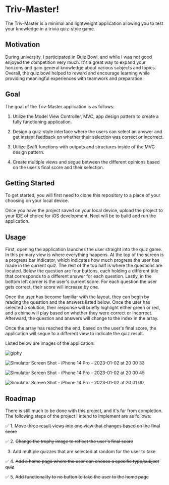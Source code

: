 # Triv-Master!

The Triv-Master is a minimal and lightweight application allowing you to test your knowledge in a trivia quiz-style game.




## Motivation

During university, I participated in Quiz Bowl, and while I was not good enjoyed the competition very much. It's a great way to expand your horizons and gain general knowledge about various subjects and topics. Overall, the quiz bowl helped to reward and encourage learning while providing meaningful experiences with teamwork and preparation.

## Goal

The goal of the Triv-Master application is as follows:

1. Utilize the Model View Controller, MVC, app design pattern to create a fully functioning application.

2. Design a quiz-style interface where the users can select an answer and get instant feedback on whether their selection was correct or incorrect.

3. Utilize Swift functions with outputs and structures inside of the MVC design pattern.

4. Create multiple views and segue between the different opinions based on the user's final score and their selection.

## Getting Started

To get started, you will first need to clone this repository to a place of your choosing on your local device.

Once you have the project saved on your local device, upload the project to your IDE of choice for iOS development. Next will be to build and run the application.

## Usage

First, opening the application launches the user straight into the quiz game. In this primary view is where everything happens. At the top of the screen is a progress bar indicator, which indicates how much progress the user has made in the current quiz. The rest of the top half is where the questions are located. Below the question are four buttons, each holding a different title that corresponds to a different answer for each question. Lastly, in the bottom left corner is the user's current score. For each question the user gets correct, their score will increase by one.

Once the user has become familiar with the layout, they can begin by reading the question and the answers listed below. Once the user has selected a solution, their response will briefly highlight either green or red, and a chime will play based on whether they were correct or incorrect. Afterward, the question and answers will change to the index in the array.

Once the array has reached the end, based on the user's final score, the application will segue to a different view to indicate the quiz result.

Listed below are images of the application:

![giphy](https://user-images.githubusercontent.com/89234922/210290406-c6e16bb8-1019-4cc3-bcc1-58e487daa5ec.gif)

![Simulator Screen Shot - iPhone 14 Pro - 2023-01-02 at 20 00 33](https://user-images.githubusercontent.com/89234922/210288607-499d9619-f3fc-4a46-a88f-1d1e783b0852.png)

![Simulator Screen Shot - iPhone 14 Pro - 2023-01-02 at 20 00 45](https://user-images.githubusercontent.com/89234922/210288611-90a61c60-f36a-4201-b685-4c094acea101.png)

![Simulator Screen Shot - iPhone 14 Pro - 2023-01-02 at 20 01 00](https://user-images.githubusercontent.com/89234922/210288616-fdb6d983-506a-49cf-b789-6e0d6d5c93ea.png)



## Roadmap

There is still much to be done with this project, and it's far from completion. The following steps of the project I intend to implement are as follows:

:white_check_mark: 1. ~~Move three result views into one view that changes based on the final score~~ 

:white_check_mark: 2. ~~Change the trophy image to reflect the user's final score~~

3. Add multiple quizzes that are selected at random for the user to take

:white_check_mark: 4. ~~Add a home page where the user can choose a specific type/subject quiz~~

:white_check_mark: 5. ~~Add functionality to no button to take the user to the home page~~
